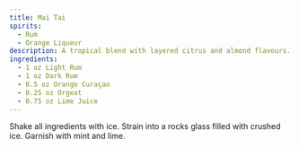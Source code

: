 ```yaml
---
title: Mai Tai
spirits:
  - Rum
  - Orange Liqueur
description: A tropical blend with layered citrus and almond flavours.
ingredients:
  - 1 oz Light Rum
  - 1 oz Dark Rum
  - 0.5 oz Orange Curaçao
  - 0.25 oz Orgeat
  - 0.75 oz Lime Juice
---
```

Shake all ingredients with ice. Strain into a rocks glass filled with crushed ice. Garnish with mint and lime.
